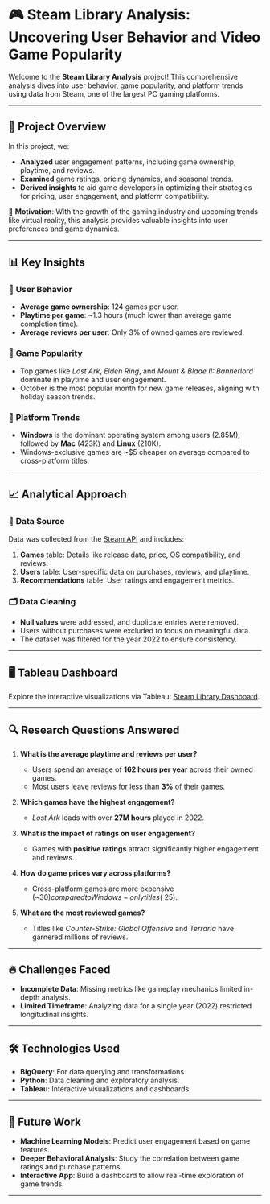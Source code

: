 # 🎮 Steam Library Analysis: Uncovering User Behavior and Video Game Popularity

Welcome to the **Steam Library Analysis** project! This comprehensive analysis dives into user behavior, game popularity, and platform trends using data from Steam, one of the largest PC gaming platforms.

---

## 📌 Project Overview

In this project, we:
- **Analyzed** user engagement patterns, including game ownership, playtime, and reviews.
- **Examined** game ratings, pricing dynamics, and seasonal trends.
- **Derived insights** to aid game developers in optimizing their strategies for pricing, user engagement, and platform compatibility.

🚀 **Motivation**: With the growth of the gaming industry and upcoming trends like virtual reality, this analysis provides valuable insights into user preferences and game dynamics.

---

## 📊 Key Insights

### 🔹 **User Behavior**
- **Average game ownership**: 124 games per user.
- **Playtime per game**: ~1.3 hours (much lower than average game completion time).
- **Average reviews per user**: Only 3% of owned games are reviewed.

### 🔹 **Game Popularity**
- Top games like *Lost Ark*, *Elden Ring*, and *Mount & Blade II: Bannerlord* dominate in playtime and user engagement.
- October is the most popular month for new game releases, aligning with holiday season trends.

### 🔹 **Platform Trends**
- **Windows** is the dominant operating system among users (2.85M), followed by **Mac** (423K) and **Linux** (210K).
- Windows-exclusive games are ~$5 cheaper on average compared to cross-platform titles.

---

## 📈 Analytical Approach

### 🔧 **Data Source**
Data was collected from the [Steam API](https://store.steampowered.com/) and includes:
1. **Games** table: Details like release date, price, OS compatibility, and reviews.
2. **Users** table: User-specific data on purchases, reviews, and playtime.
3. **Recommendations** table: User ratings and engagement metrics.

### 🗂 **Data Cleaning**
- **Null values** were addressed, and duplicate entries were removed.
- Users without purchases were excluded to focus on meaningful data.
- The dataset was filtered for the year 2022 to ensure consistency.

---

## 🖥️ Tableau Dashboard

Explore the interactive visualizations via Tableau: [Steam Library Dashboard](https://public.tableau.com/app/profile/sahasra.konkala/viz/SteamLibraryAnalysisUncoveringUserBehaviourandVideoGamePopularity_17020620794440/DeepInsightsfromTop10Games?publish=yes).

---

## 🔍 Research Questions Answered

1. **What is the average playtime and reviews per user?**
   - Users spend an average of **162 hours per year** across their owned games.
   - Most users leave reviews for less than **3%** of their games.

2. **Which games have the highest engagement?**
   - *Lost Ark* leads with over **27M hours** played in 2022.

3. **What is the impact of ratings on user engagement?**
   - Games with **positive ratings** attract significantly higher engagement and reviews.

4. **How do game prices vary across platforms?**
   - Cross-platform games are more expensive (~$30) compared to Windows-only titles (~$25).

5. **What are the most reviewed games?**
   - Titles like *Counter-Strike: Global Offensive* and *Terraria* have garnered millions of reviews.

---

## 🔥 Challenges Faced

- **Incomplete Data**: Missing metrics like gameplay mechanics limited in-depth analysis.
- **Limited Timeframe**: Analyzing data for a single year (2022) restricted longitudinal insights.

---

## 🛠️ Technologies Used

- **BigQuery**: For data querying and transformations.
- **Python**: Data cleaning and exploratory analysis.
- **Tableau**: Interactive visualizations and dashboards.

---

## 🚀 Future Work

- **Machine Learning Models**: Predict user engagement based on game features.
- **Deeper Behavioral Analysis**: Study the correlation between game ratings and purchase patterns.
- **Interactive App**: Build a dashboard to allow real-time exploration of game trends.

---
